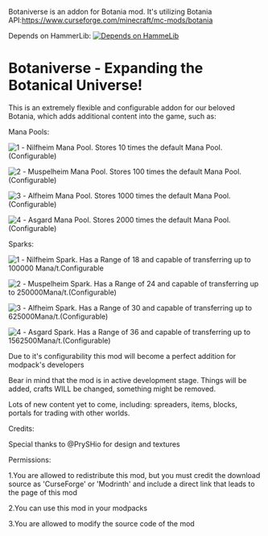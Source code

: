 Botaniverse is an addon for Botania mod.
It's utilizing Botania API:https://www.curseforge.com/minecraft/mc-mods/botania

Depends on HammerLib:
[![Depends on HammeLib](https://github.com/AET9RNAL/ModAssets/releases/download/Assets/hammer_icon.png)](https://modrinth.com/mod/hammer-lib/version/12.2.46)
# Botaniverse - Expanding the Botanical Universe!

This is an extremely flexible and configurable addon for our beloved Botania, which adds additional content into the game, such as:

Mana Pools:

![1](https://github.com/AET9RNAL/ModAssets/releases/download/Assets/nilfheimicon.png) - Nilfheim Mana Pool. Stores 10 times the default Mana Pool.(Configurable)

![2](https://github.com/AET9RNAL/ModAssets/releases/download/Assets/muspelheimicon.png) - Muspelheim Mana Pool. Stores 100 times the default Mana Pool.(Configurable)

![3](https://github.com/AET9RNAL/ModAssets/releases/download/Assets/alfheimicon.png) - Alfheim Mana Pool. Stores 1000 times the default Mana Pool.(Configurable)

![4](https://github.com/AET9RNAL/ModAssets/releases/download/Assets/asgardicon.png) - Asgard Mana Pool. Stores 2000 times the default Mana Pool.(Configurable)

Sparks:

![1](https://github.com/AET9RNAL/ModAssets/releases/download/Assets/sparknilfheimIcon.png) - Nilfheim Spark. Has a Range of 18 and capable of transferring up to 100000 Mana/t.Configurable

![2](https://github.com/AET9RNAL/ModAssets/releases/download/Assets/sparkmuspelheimIcon.png) - Muspelheim Spark. Has a Range of 24 and capable of transferring up to 250000Mana/t.(Configurable)

![3](https://github.com/AET9RNAL/ModAssets/releases/download/Assets/sparkalfheimIcon.png) -  Alfheim Spark. Has a Range of 30 and capable of transferring up to 625000Mana/t.(Configurable)

![4](https://github.com/AET9RNAL/ModAssets/releases/download/Assets/sparkasgardIcon.png) -  Asgard Spark. Has a Range of 36 and capable of transferring up to 1562500Mana/t.(Configurable)

Due to it's configurability this mod will become a perfect addition for modpack's developers

Bear in mind that the mod is in active development stage. Things will be added, crafts WILL be changed, something might be removed.

Lots of new content yet to come, including: spreaders, items, blocks, portals for trading with other worlds.

Credits:

Special thanks to @PrySHio for design and textures

Permissions:

1.You are allowed to redistribute this mod, but you must credit the download source as 'CurseForge' or 'Modrinth' and include a direct link that leads to the page of this mod

2.You can use this mod in your modpacks

3.You are allowed to modify the source code of the mod


